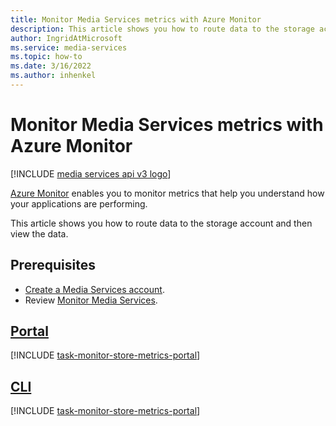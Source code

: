 ```yaml
---
title: Monitor Media Services metrics with Azure Monitor
description: This article shows you how to route data to the storage account and then view the data.
author: IngridAtMicrosoft
ms.service: media-services
ms.topic: how-to
ms.date: 3/16/2022
ms.author: inhenkel
---
```


# Monitor Media Services metrics with Azure Monitor

[!INCLUDE [media services api v3 logo](../includes/v3-hr.md)]

[Azure Monitor](/azure/azure-monitor/overview) enables you to monitor metrics that help you understand how your applications are performing.

This article shows you how to route data to the storage account and then view the data.

## Prerequisites

- [Create a Media Services account](../account-create-how-to.md).
- Review  [Monitor Media Services](monitor-media-services.md).

## [Portal](#tab/portal/)

[!INCLUDE [task-monitor-store-metrics-portal](../includes/task-monitor-store-metrics-portal.md)]

## [CLI](#tab/cli/)

[!INCLUDE [task-monitor-store-metrics-portal](../includes/task-monitor-store-metrics-cli.md)]
